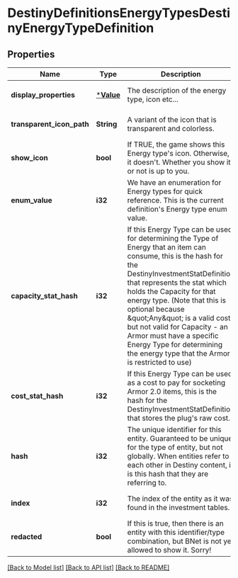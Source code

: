 # DestinyDefinitionsEnergyTypesDestinyEnergyTypeDefinition

## Properties
Name | Type | Description | Notes
------------ | ------------- | ------------- | -------------
**display_properties** | [***Value**](Value.md) | The description of the energy type, icon etc... | [optional] [default to null]
**transparent_icon_path** | **String** | A variant of the icon that is transparent and colorless. | [optional] [default to null]
**show_icon** | **bool** | If TRUE, the game shows this Energy type&#39;s icon. Otherwise, it doesn&#39;t. Whether you show it or not is up to you. | [optional] [default to null]
**enum_value** | **i32** | We have an enumeration for Energy types for quick reference. This is the current definition&#39;s Energy type enum value. | [optional] [default to null]
**capacity_stat_hash** | **i32** | If this Energy Type can be used for determining the Type of Energy that an item can consume, this is the hash for the DestinyInvestmentStatDefinition that represents the stat which holds the Capacity for that energy type. (Note that this is optional because \&quot;Any\&quot; is a valid cost, but not valid for Capacity - an Armor must have a specific Energy Type for determining the energy type that the Armor is restricted to use) | [optional] [default to null]
**cost_stat_hash** | **i32** | If this Energy Type can be used as a cost to pay for socketing Armor 2.0 items, this is the hash for the DestinyInvestmentStatDefinition that stores the plug&#39;s raw cost. | [optional] [default to null]
**hash** | **i32** | The unique identifier for this entity. Guaranteed to be unique for the type of entity, but not globally.  When entities refer to each other in Destiny content, it is this hash that they are referring to. | [optional] [default to null]
**index** | **i32** | The index of the entity as it was found in the investment tables. | [optional] [default to null]
**redacted** | **bool** | If this is true, then there is an entity with this identifier/type combination, but BNet is not yet allowed to show it. Sorry! | [optional] [default to null]

[[Back to Model list]](../README.md#documentation-for-models) [[Back to API list]](../README.md#documentation-for-api-endpoints) [[Back to README]](../README.md)


